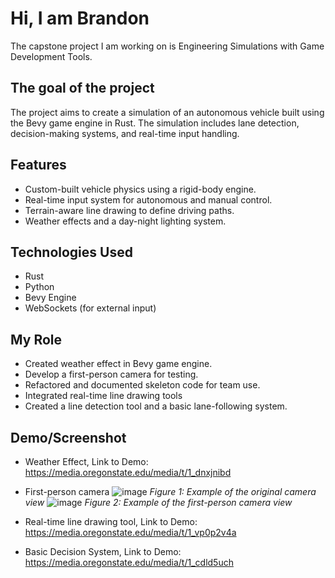 # Hi, I am Brandon
The capstone project I am working on is Engineering Simulations with Game Development Tools.

## The goal of the project
The project aims to create a simulation of an autonomous vehicle built using the Bevy game engine in Rust. The simulation includes lane detection, decision-making systems, and real-time input handling.

## Features
- Custom-built vehicle physics using a rigid-body engine.
- Real-time input system for autonomous and manual control.
- Terrain-aware line drawing to define driving paths.
- Weather effects and a day-night lighting system.

## Technologies Used
- Rust
- Python
- Bevy Engine
- WebSockets (for external input)

## My Role
- Created weather effect in Bevy game engine.
- Develop a first-person camera for testing.
- Refactored and documented skeleton code for team use.
- Integrated real-time line drawing tools
- Created a line detection tool and a basic lane-following system.

## Demo/Screenshot
- Weather Effect, Link to Demo: https://media.oregonstate.edu/media/t/1_dnxjnibd

- First-person camera
![image](https://github.com/user-attachments/assets/c0b211df-e264-4214-add0-2e0599e159f9)
*Figure 1: Example of the original camera view*
![image](https://github.com/user-attachments/assets/0a2b78ce-2e6e-4ec1-868f-ab6072ce7ef1)
*Figure 2: Example of the first-person camera view*

- Real-time line drawing tool, Link to Demo: https://media.oregonstate.edu/media/t/1_vp0p2v4a

- Basic Decision System, Link to Demo: https://media.oregonstate.edu/media/t/1_cdld5uch
